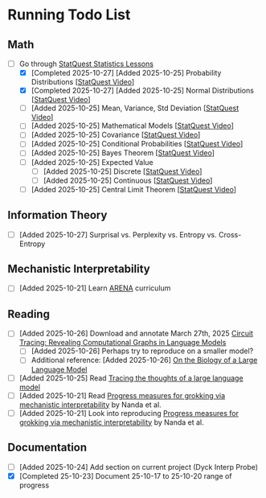 # Running Todo List

## Math
- [ ] Go through [StatQuest Statistics Lessons](https://www.youtube.com/watch?v=qBigTkBLU6g&list=PLblh5JKOoLUK0FLuzwntyYI10UQFUhsY9)
    - [x] [Completed 2025-10-27] [Added 2025-10-25] Probability Distributions [[StatQuest Video](https://www.youtube.com/watch?v=oI3hZJqXJuc&list=PLblh5JKOoLUK0FLuzwntyYI10UQFUhsY9&index=2)]
    - [x] [Completed 2025-10-27] [Added 2025-10-25] Normal Distributions [[StatQuest Video](https://www.youtube.com/watch?v=rzFX5NWojp0&list=PLblh5JKOoLUK0FLuzwntyYI10UQFUhsY9&index=3)]
    - [ ] [Added 2025-10-25] Mean, Variance, Std Deviation [[StatQuest Video](https://www.youtube.com/watch?v=SzZ6GpcfoQY&list=PLblh5JKOoLUK0FLuzwntyYI10UQFUhsY9&index=7)]
    - [ ] [Added 2025-10-25] Mathematical Models [[StatQuest Video](https://www.youtube.com/watch?v=yQhTtdq_y9M&list=PLblh5JKOoLUK0FLuzwntyYI10UQFUhsY9&index=8)]
    - [ ] [Added 2025-10-25] Covariance [[StatQuest Video](https://www.youtube.com/watch?v=qtaqvPAeEJY&list=PLblh5JKOoLUK0FLuzwntyYI10UQFUhsY9&index=17&pp=iAQB)]
    - [ ] [Added 2025-10-25] Conditional Probabilities [[StatQuest Video](https://www.youtube.com/watch?v=_IgyaD7vOOA&list=PLblh5JKOoLUK0FLuzwntyYI10UQFUhsY9&index=19&pp=iAQB)]
    - [ ] [Added 2025-10-25] Bayes Theorem [[StatQuest Video](https://www.youtube.com/watch?v=9wCnvr7Xw4E&list=PLblh5JKOoLUK0FLuzwntyYI10UQFUhsY9&index=20&pp=iAQB)]
    - [ ] [Added 2025-10-25] Expected Value 
        - [ ] [Added 2025-10-25] Discrete [[StatQuest Video](https://www.youtube.com/watch?v=KLs_7b7SKi4&list=PLblh5JKOoLUK0FLuzwntyYI10UQFUhsY9&index=21&pp=iAQB)]
        - [ ] [Added 2025-10-25] Continuous [[StatQuest Video](https://www.youtube.com/watch?v=OSPr6G6Ka-U&list=PLblh5JKOoLUK0FLuzwntyYI10UQFUhsY9&index=22&pp=iAQB)]
    - [ ] [Added 2025-10-25] Central Limit Theorem [[StatQuest Video](https://www.youtube.com/watch?v=YAlJCEDH2uY&list=PLblh5JKOoLUK0FLuzwntyYI10UQFUhsY9&index=24&pp=iAQB0gcJCQYKAYcqIYzv)]

## Information Theory
- [ ] [Added 2025-10-27] Surprisal vs. Perplexity vs. Entropy vs. Cross-Entropy

## Mechanistic Interpretability
- [ ] [Added 2025-10-21] Learn [ARENA](https://www.arena.education/curriculum) curriculum

## Reading
- [ ] [Added 2025-10-26] Download and annotate March 27th, 2025 [Circuit Tracing: Revealing Computational Graphs in Language Models](https://transformer-circuits.pub/2025/attribution-graphs/methods.html)
    - [ ] [Added 2025-10-26] Perhaps try to reproduce on a smaller model?
    - [ ] Additional reference: [Added 2025-10-26] [On the Biology of a Large Language Model](https://transformer-circuits.pub/2025/attribution-graphs/biology.html)
- [ ] [Added 2025-10-25] Read [Tracing the thoughts of a large language model](https://www.anthropic.com/research/tracing-thoughts-language-model)
- [ ] [Added 2025-10-21] Read [Progress measures for grokking via mechanistic interpretability](https://arxiv.org/abs/2301.05217) by Nanda et al.
- [ ] [Added 2025-10-21] Look into reproducing [Progress measures for grokking via mechanistic interpretability](https://arxiv.org/abs/2301.05217) by Nanda et al.

## Documentation
- [ ] [Added 2025-10-24] Add section on current project (Dyck Interp Probe)
- [x] [Completed 25-10-23] Document 25-10-17 to 25-10-20 range of progress